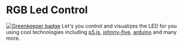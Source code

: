 # RGB Led Control

[![Greenkeeper badge](https://badges.greenkeeper.io/abdulhannanali/rgb-led-control.svg)](https://greenkeeper.io/)
Let's you control and visualizes the LED for you using cool technologies including [p5.js](http://p5js.org), [johnny-five](https://johnny-five.io), [arduino](https://arduino.cc) and many more.